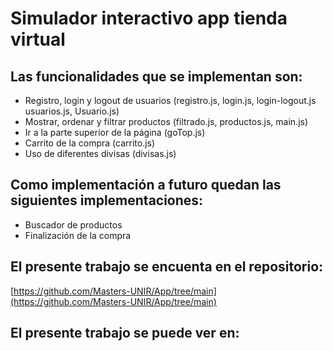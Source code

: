 # Simulador interactivo app tienda virtual

## Las funcionalidades que se implementan son:
- Registro, login y logout de usuarios (registro.js, login.js, login-logout.js usuarios.js, Usuario.js)
- Mostrar, ordenar y filtrar productos (filtrado.js, productos.js, main.js)
- Ir a la parte superior de la página (goTop.js)
- Carrito de la compra (carrito.js)
- Uso de diferentes divisas (divisas.js)

## Como implementación a futuro quedan las siguientes implementaciones:
- Buscador de productos
- Finalización de la compra

## El presente trabajo se encuenta en el repositorio:
[https://github.com/Masters-UNIR/App/tree/main](https://github.com/Masters-UNIR/App/tree/main)

## El presente trabajo se puede ver en:
